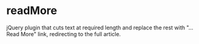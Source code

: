# readMore
jQuery plugin that cuts text at required length and replace the rest with "... Read More" link, redirecting to the full article.
